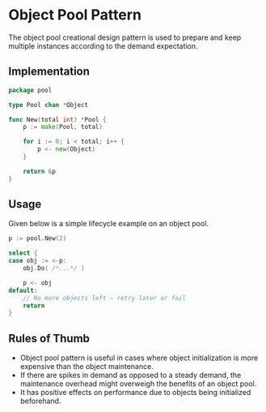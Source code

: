 # Object Pool Pattern

The object pool creational design pattern is used to prepare and keep multiple
instances according to the demand expectation.

## Implementation

```go
package pool

type Pool chan *Object

func New(total int) *Pool {
	p := make(Pool, total)

	for i := 0; i < total; i++ {
		p <- new(Object)
	}

	return &p
}
```

## Usage

Given below is a simple lifecycle example on an object pool.

```go
p := pool.New(2)

select {
case obj := <-p:
	obj.Do( /*...*/ )

	p <- obj
default:
	// No more objects left — retry later or fail
	return
}
```

## Rules of Thumb

- Object pool pattern is useful in cases where object initialization is more
  expensive than the object maintenance.
- If there are spikes in demand as opposed to a steady demand, the maintenance
  overhead might overweigh the benefits of an object pool.
- It has positive effects on performance due to objects being initialized beforehand.

